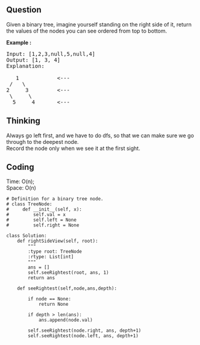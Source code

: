 ## Question
Given a binary tree, imagine yourself standing on the right side of it, return the values of the nodes you can see ordered from top to bottom.

**Example :**   
<pre>
Input: [1,2,3,null,5,null,4]
Output: [1, 3, 4]
Explanation:

   1            <---
 /   \
2     3         <---
 \     \
  5     4       <---
</pre>

## Thinking
Always go left first, and we have to do dfs, so that we can make sure we go through to the deepest node.<br>
Record  the node only when we see it at the first sight.


## Coding
Time: O(n); <br>
Space: O(n)
```python3
# Definition for a binary tree node.
# class TreeNode:
#     def __init__(self, x):
#         self.val = x
#         self.left = None
#         self.right = None

class Solution:
    def rightSideView(self, root):
        """
        :type root: TreeNode
        :rtype: List[int]
        """
        ans = []
        self.seeRightest(root, ans, 1)
        return ans
        
    def seeRightest(self,node,ans,depth):
            
        if node == None:
            return None

        if depth > len(ans):
            ans.append(node.val)

        self.seeRightest(node.right, ans, depth+1)
        self.seeRightest(node.left, ans, depth+1)    
          
```
